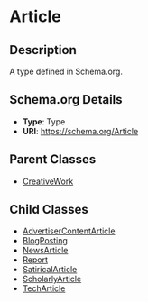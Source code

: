 # Article

## Description
A type defined in Schema.org.

## Schema.org Details
- **Type**: Type
- **URI**: https://schema.org/Article

## Parent Classes
- [CreativeWork](../CreativeWork.md)

## Child Classes
- [AdvertiserContentArticle](AdvertiserContentArticle/AdvertiserContentArticle.md)
- [BlogPosting](BlogPosting/BlogPosting.md)
- [NewsArticle](NewsArticle/NewsArticle.md)
- [Report](Report/Report.md)
- [SatiricalArticle](SatiricalArticle/SatiricalArticle.md)
- [ScholarlyArticle](ScholarlyArticle/ScholarlyArticle.md)
- [TechArticle](TechArticle/TechArticle.md)


